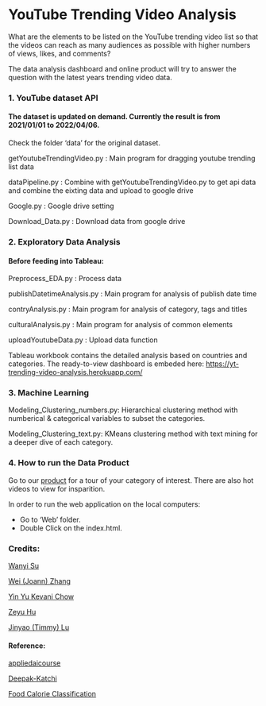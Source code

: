 # YouTube Trending Video Analysis
What are the elements to be listed on the YouTube trending video list so that the videos can reach as many audiences as possible with higher numbers of views, likes, and comments?

The data analysis dashboard and online product will try to answer the question with the latest years trending video data.

### 1. YouTube dataset API
#### The dataset is updated on demand. Currently the result is from 2021/01/01 to 2022/04/06. 
Check the folder ‘data’ for the original dataset. 

getYoutubeTrendingVideo.py : Main program for dragging youtube trending list data

dataPipeline.py : Combine with getYoutubeTrendingVideo.py to get api data and combine the eixting data and upload to google drive

Google.py : Google drive setting

Download_Data.py : Download data from google drive


### 2. Exploratory Data Analysis
#### Before feeding into Tableau:


Preprocess_EDA.py :  Process data

publishDatetimeAnalysis.py :  Main program for analysis of publish date time 

contryAnalysis.py : Main program for analysis of category, tags and titles

culturalAnalysis.py : Main program for analysis of common elements

uploadYoutubeData.py : Upload data function


Tableau workbook contains the detailed analysis based on countries and categories. The ready-to-view dashboard is embeded here: https://yt-trending-video-analysis.herokuapp.com/

### 3. Machine Learning
Modeling_Clustering_numbers.py: Hierarchical clustering method with numberical & categorical variables to subset the categories. 

Modeling_Clustering_text.py: KMeans clustering method with text mining for a deeper dive of each category. 


### 4. How to run the Data Product
Go to our [product](https://yt-trending-video-analysis.herokuapp.com/) for a tour of your category of interest. There are also hot videos to view for insparition. 

In order to run the web application on the local computers:
 * Go to ‘Web’ folder.
 * Double Click on the index.html.


### Credits:
[Wanyi Su](https://www.linkedin.com/in/wanyisu/)

[Wei (Joann) Zhang](https://www.linkedin.com/in/joannzhang1818/)

[Yin Yu Kevani Chow](https://www.linkedin.com/in/kevanichow/)

[Zeyu Hu](https://www.linkedin.com/in/zeyu-hu-64322395/)

[Jinyao (Timmy) Lu](https://www.linkedin.com/in/timmyluuu/)


#### Reference:
[appliedaicourse](https://www.appliedaicourse.com/course/11/Applied-Machine-learning-course)

[Deepak-Katchi](https://github.com/Deepak-Katchi/Clustering-YouTube-videos/blob/master/EDA_and_ML_on_YouTube_trending_videos_INDIA.ipynb)

[Food Calorie Classification](https://www.kaggle.com/code/ananyaroy1011/food-calorie-classification)
